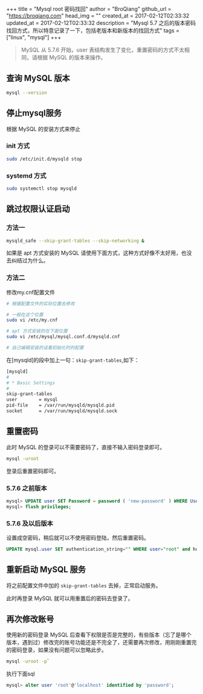 +++
title = "Mysql root 密码找回"
author = "BroQiang"
github_url = "https://broqiang.com"
head_img = ""
created_at = 2017-02-12T02:33:32
updated_at = 2017-02-12T02:33:32
description = "Mysql 5.7 之后的版本密码找回方式，所以特意记录了一下，包括老版本和新版本的找回方式"
tags = ["linux", "mysql"]
+++

> MySQL 从 5.7.6 开始，user 表结构发生了变化，重置密码的方式不太相同，请根据 MySQL 的版本来操作。

## 查询 MySQL 版本

```bash
mysql --version
```

## 停止mysql服务

根据 MySQL 的安装方式来停止

### init 方式

```bash
sudo /etc/init.d/mysqld stop
```

### systemd 方式

```bash
sudo systemctl stop mysqld
```

## 跳过权限认证启动

### 方法一

```bash
mysqld_safe --skip-grant-tables --skip-networking &
```

如果是 apt 方式安装的 MySQL 请使用下面方式，这种方式好像不太好用，也没去纠结过为什么。

### 方法二

修改my.cnf配置文件

```bash
# 根据配置文件的实际位置去修改

# 一般在这个位置
sudo vi /etc/my.cnf

# apt 方式安装的在下面位置
sudo vi /etc/mysql/mysql.conf.d/mysqld.cnf

# 自己编辑安装的话看初始化时的配置
```

在[mysqld]的段中加上一句：`skip-grant-tables`,如下：

```bash
[mysqld]
#
# * Basic Settings
#
skip-grant-tables
user        = mysql
pid-file    = /var/run/mysqld/mysqld.pid
socket      = /var/run/mysqld/mysqld.sock
```

## 重置密码

此时 MySQL 的登录可以不需要密码了，直接不输入密码登录即可。

```bash
mysql -uroot
```

登录后重置密码即可。

### 5.7.6 之前版本

```sql
mysql> UPDATE user SET Password = password ( 'new-password' ) WHERE User = 'root' ;
mysql> flush privileges;
```

### 5.7.6 及以后版本

设置成空密码，稍后就可以不使用密码登陆，然后重置密码。

```sql
UPDATE mysql.user SET authentication_string="" WHERE user="root" and host = "localhost";
```

## 重新启动 MySQL 服务

将之前配置文件中加的 `skip-grant-tables` 去掉，正常启动服务。

此时再登录 MySQL 就可以用重置后的密码去登录了。

## 再次修改账号

使用新的密码登录 MySQL 后查看下权限是否是完整的，有些版本（忘了是哪个版本，遇到过）修改完的账号功能还是不完全了，还需要再次修改，用刚刚重置完的密码登录，如果没有问题可以忽略此步。

```bash
mysql -uroot -p`
```

执行下面sql

```sql
mysql> alter user 'root'@'localhost' identified by 'password';
```